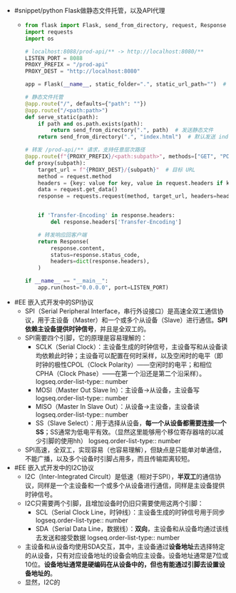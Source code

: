 - #snippet/python Flask做静态文件托管，以及API代理
	- ```python
	  from flask import Flask, send_from_directory, request, Response
	  import requests
	  import os
	  
	  # localhost:8088/prod-api/** -> http://localhost:8080/**
	  LISTEN_PORT = 8088
	  PROXY_PREFIX = "/prod-api"
	  PROXY_DEST = "http://localhost:8080"
	  
	  app = Flask(__name__, static_folder=".", static_url_path="")  # 当前文件夹为静态文件根目录
	  
	  # 静态文件托管
	  @app.route("/", defaults={"path": ""})
	  @app.route("/<path:path>")
	  def serve_static(path):
	      if path and os.path.exists(path):
	          return send_from_directory(".", path)  # 发送静态文件
	      return send_from_directory(".", "index.html")  # 默认发送 index.html
	  
	  # 转发 /prod-api/** 请求，支持任意层次路径
	  @app.route(f"{PROXY_PREFIX}/<path:subpath>", methods=["GET", "POST", "PUT", "DELETE", "PATCH", "OPTIONS"])
	  def proxy(subpath):
	      target_url = f"{PROXY_DEST}/{subpath}"  # 目标 URL
	      method = request.method
	      headers = {key: value for key, value in request.headers if key != "Host"}
	      data = request.get_data()
	      response = requests.request(method, target_url, headers=headers, data=data, params=request.args)
	  
	  
	      if 'Transfer-Encoding' in response.headers:
	          del response.headers['Transfer-Encoding']
	  
	      # 转发响应回客户端
	      return Response(
	          response.content,
	          status=response.status_code,
	          headers=dict(response.headers),
	      )
	  
	  if __name__ == "__main__":
	      app.run(host="0.0.0.0", port=LISTEN_PORT)
	  ```
- #EE 嵌入式开发中的SPI协议
	- SPI（Serial Peripheral Interface，串行外设接口）是高速全双工通信协议，用于主设备（Master）和一个或多个从设备（Slave）进行通信。**SPI依赖主设备提供时钟信号**，并且是全双工的。
	- SPI需要四个引脚，它的原理是容易理解的：
		- SCLK（Serial Clock）：主设备生成的时钟信号，主设备写和从设备读均依赖此时钟；主设备可以配置在何时采样，以及空闲时的电平（即时钟的极性CPOL（Clock Polarity）——空闲时的电平；和相位CPHA（Clock Phase）——在第一个沿还是第二个沿采样）。
		  logseq.order-list-type:: number
		- MOSI（Master Out Slave In）：主设备->从设备，主设备写
		  logseq.order-list-type:: number
		- MISO（Master In Slave Out）：从设备->主设备，主设备读
		  logseq.order-list-type:: number
		- SS（Slave Select）：用于选择从设备，**每一个从设备都需要连接一个SS**；SS通常为低电平有效。（显然这里能够用个移位寄存器啥的以减少引脚的使用hh）
		  logseq.order-list-type:: number
	- SPI高速，全双工，实现容易（也容易理解），但缺点是只能单对单通信，不能广播，以及多个设备时引脚占用多，而且传输距离较短。
- #EE 嵌入式开发中的I2C协议
	- I2C（Inter-Integrated Circult）是低速（相对于SPI），**半双工**的通信协议，同样是一个主设备和一个或多个从设备进行通信，同样是主设备提供时钟信号。
	- I2C只需要两个引脚，且增加设备时仍旧只需要使用这两个引脚：
		- SCL（Serial Clock Line，时钟线）：主设备生成的时钟信号用于同步
		  logseq.order-list-type:: number
		- SDA（Serial Data Line，数据线）：**双向**，主设备和从设备均通过该线去发送和接受数据
		  logseq.order-list-type:: number
	- 主设备和从设备均使用SDA交互，其中，主设备通过**设备地址**去选择特定的从设备，只有对应设备地址的设备会响应主设备。设备地址通常是7位或10位。**设备地址通常是硬编码在从设备中的，但也有能通过引脚去设置设备地址的**。
	- 显然，I2C的